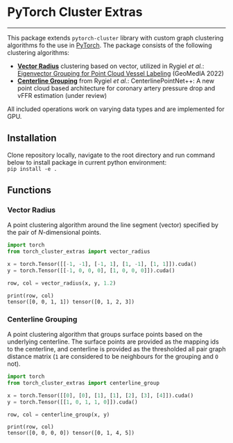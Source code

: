 # PyTorch Cluster Extras

--------------------------------------------------------------------------------

This package extends `pytorch-cluster` library with custom graph clustering algorithms fo the use in [PyTorch](http://pytorch.org/).
The package consists of the following clustering algorithms:

* **[Vector Radius](#evg)** clustering based on vector, utilized in Rygiel *et al.*: [Eigenvector Grouping for Point Cloud Vessel Labeling](https://proceedings.mlr.press/v194/rygiel22a/rygiel22a.pdf) (GeoMedIA 2022)
* **[Centerline Grouping](#cg)** from Rygiel *et al.*: CenterlinePointNet++: A new point cloud based architecture for coronary artery pressure drop and vFFR estimation (under review)

All included operations work on varying data types and are implemented for GPU.

## Installation

Clone repository locally, navigate to the root directory and run command below to install package in current python environment:  
`pip install -e .`

## Functions

### Vector Radius

A point clustering algorithm around the line segment (vector) specified by the pair of $N$-dimensional points. 

```python
import torch
from torch_cluster_extras import vector_radius

x = torch.Tensor([[-1, -1], [-1, 1], [1, -1], [1, 1]]).cuda()
y = torch.Tensor([[-1, 0, 0, 0], [1, 0, 0, 0]]).cuda()

row, col = vector_radius(x, y, 1.2)
```

```
print(row, col)
tensor([0, 0, 1, 1]) tensor([0, 1, 2, 3])
```

### Centerline Grouping

A point clustering algorithm that groups surface points based on the underlying centerline.
The surface points are provided as the mapping ids to the centerline, and centerline is provided
as the thresholded all pair graph distance matrix (`1` are considered to be neighbours for the grouping and `O` not).

```python
import torch
from torch_cluster_extras import centerline_group

x = torch.Tensor([[0], [0], [1], [1], [2], [3], [4]]).cuda()
y = torch.Tensor([[1, 0, 1, 1, 0]]).cuda()

row, col = centerline_group(x, y)
```

```
print(row, col)
tensor([0, 0, 0, 0]) tensor([0, 1, 4, 5])
```
